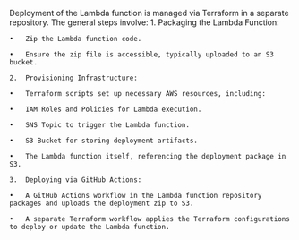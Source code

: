 Deployment of the Lambda function is managed via Terraform in a separate repository. The general steps involve:
	1.	Packaging the Lambda Function:
	
	•	Zip the Lambda function code.
	
	•	Ensure the zip file is accessible, typically uploaded to an S3 bucket.
	
	2.	Provisioning Infrastructure:
	
	•	Terraform scripts set up necessary AWS resources, including:
	
	•	IAM Roles and Policies for Lambda execution.
	
	•	SNS Topic to trigger the Lambda function.
	
	•	S3 Bucket for storing deployment artifacts.
	
	•	The Lambda function itself, referencing the deployment package in S3.
	
	3.	Deploying via GitHub Actions:
	
	•	A GitHub Actions workflow in the Lambda function repository packages and uploads the deployment zip to S3.
	
	•	A separate Terraform workflow applies the Terraform configurations to deploy or update the Lambda function.
